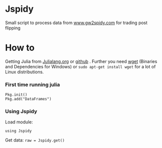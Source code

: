 Jspidy
======

Small script to process data from www.gw2spidy.com for trading post flipping

# How to

Getting Julia from [Julialang.org](http://julialang.org/downloads/) or [github](https://github.com/JuliaLang/julia) . Further you need [wget](http://gnuwin32.sourceforge.net/packages/wget.htm) (Binaries and Dependencies for Windows) or `sudo apt-get install wget` for a lot of Linux distributions.

### First time running julia
```
Pkg.init()
Pkg.add("DataFrames")
```
### Using Jspidy
Load module:
```
using Jspidy
```
Get data:
`raw = Jspidy.get()`
